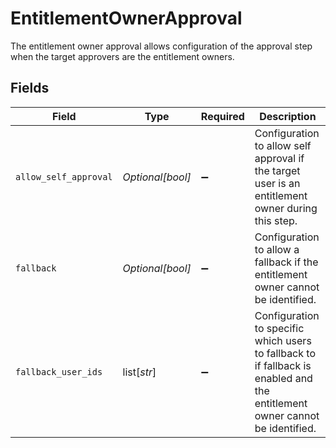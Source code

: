 # EntitlementOwnerApproval

The entitlement owner approval allows configuration of the approval step when the target approvers are the entitlement owners.


## Fields

| Field                                                                                                                       | Type                                                                                                                        | Required                                                                                                                    | Description                                                                                                                 |
| --------------------------------------------------------------------------------------------------------------------------- | --------------------------------------------------------------------------------------------------------------------------- | --------------------------------------------------------------------------------------------------------------------------- | --------------------------------------------------------------------------------------------------------------------------- |
| `allow_self_approval`                                                                                                       | *Optional[bool]*                                                                                                            | :heavy_minus_sign:                                                                                                          | Configuration to allow self approval if the target user is an entitlement owner during this step.                           |
| `fallback`                                                                                                                  | *Optional[bool]*                                                                                                            | :heavy_minus_sign:                                                                                                          | Configuration to allow a fallback if the entitlement owner cannot be identified.                                            |
| `fallback_user_ids`                                                                                                         | list[*str*]                                                                                                                 | :heavy_minus_sign:                                                                                                          | Configuration to specific which users to fallback to if fallback is enabled and the entitlement owner cannot be identified. |